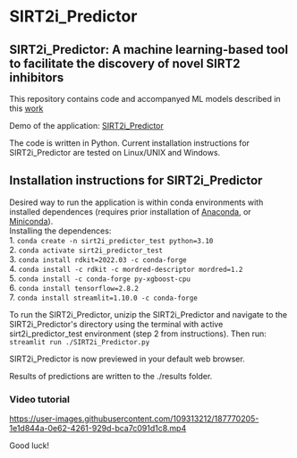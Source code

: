 # SIRT2i_Predictor
## SIRT2i_Predictor: A machine learning-based tool to facilitate the discovery of novel SIRT2 inhibitors

This repository contains code and accompanyed ML models described in this [work](https://doi.org/10.26434/chemrxiv-2022-8q749)

Demo of the application: [SIRT2i_Predictor](https://echonemanja-sirt2i-predictor-sirt2i-predictor-853tk4.streamlitapp.com/)

The code is written in Python. 
Current installation instructions for SIRT2i_Predictor are tested on Linux/UNIX and Windows. 

## Installation instructions for SIRT2i_Predictor

Desired way to run the application is within conda environments with installed dependences (requires prior installation of [Anaconda](https://www.anaconda.com/), or [Miniconda](https://conda.io/miniconda.html)).<br />
Installing the dependences: <br />
	 1. `conda create -n sirt2i_predictor_test python=3.10` <br />
	 2. `conda activate sirt2i_predictor_test` <br />
	 3. `conda install rdkit=2022.03 -c conda-forge` <br />
	 4. `conda install -c rdkit -c mordred-descriptor mordred=1.2` <br />
	 5. `conda install -c conda-forge py-xgboost-cpu` <br />
	 6. `conda install tensorflow=2.8.2` <br />
	 7. `conda install streamlit=1.10.0 -c conda-forge` <br />

To run the SIRT2i_Predictor, unizip the SIRT2i_Predictor and navigate to the SIRT2i_Predictor's 
directory using the terminal with active sirt2i_predictor_test environment (step 2 from instructions).
Then run:
	`streamlit run ./SIRT2i_Predictor.py`

SIRT2i_Predictor is now previewed in your default web browser.

Results of predictions are written to the ./results folder. 

### Video tutorial

https://user-images.githubusercontent.com/109313212/187770205-1e1d844a-0e62-4261-929d-bca7c091d1c8.mp4


Good luck!

